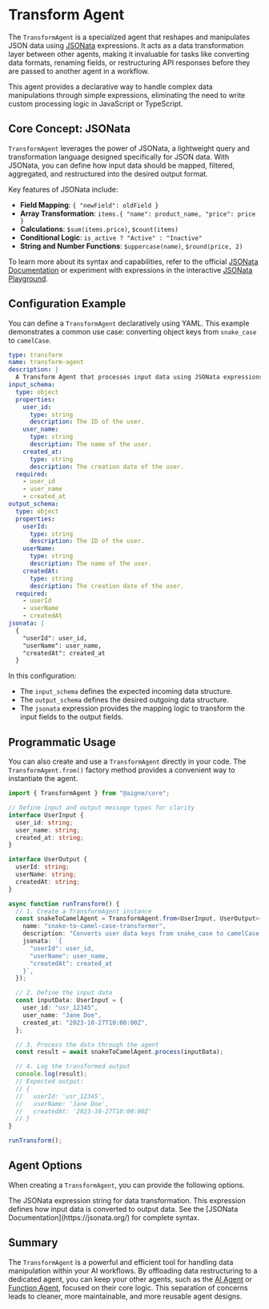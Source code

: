 # Transform Agent

The `TransformAgent` is a specialized agent that reshapes and manipulates JSON data using [JSONata](https://jsonata.org/) expressions. It acts as a data transformation layer between other agents, making it invaluable for tasks like converting data formats, renaming fields, or restructuring API responses before they are passed to another agent in a workflow.

This agent provides a declarative way to handle complex data manipulations through simple expressions, eliminating the need to write custom processing logic in JavaScript or TypeScript.

## Core Concept: JSONata

`TransformAgent` leverages the power of JSONata, a lightweight query and transformation language designed specifically for JSON data. With JSONata, you can define how input data should be mapped, filtered, aggregated, and restructured into the desired output format.

Key features of JSONata include:
- **Field Mapping**: `{ "newField": oldField }`
- **Array Transformation**: `items.{ "name": product_name, "price": price }`
- **Calculations**: `$sum(items.price)`, `$count(items)`
- **Conditional Logic**: `is_active ? "Active" : "Inactive"`
- **String and Number Functions**: `$uppercase(name)`, `$round(price, 2)`

To learn more about its syntax and capabilities, refer to the official [JSONata Documentation](https://jsonata.org/) or experiment with expressions in the interactive [JSONata Playground](https://try.jsonata.org/).

## Configuration Example

You can define a `TransformAgent` declaratively using YAML. This example demonstrates a common use case: converting object keys from `snake_case` to `camelCase`.

```yaml transform.yaml icon=mdi:file-yaml
type: transform
name: transform-agent
description: |
  A Transform Agent that processes input data using JSONata expressions.
input_schema:
  type: object
  properties:
    user_id:
      type: string
      description: The ID of the user.
    user_name:
      type: string
      description: The name of the user.
    created_at:
      type: string
      description: The creation date of the user.
  required:
    - user_id
    - user_name
    - created_at
output_schema:
  type: object
  properties:
    userId:
      type: string
      description: The ID of the user.
    userName:
      type: string
      description: The name of the user.
    createdAt:
      type: string
      description: The creation date of the user.
  required:
    - userId
    - userName
    - createdAt
jsonata: |
  {
    "userId": user_id,
    "userName": user_name,
    "createdAt": created_at
  }
```

In this configuration:
- The `input_schema` defines the expected incoming data structure.
- The `output_schema` defines the desired outgoing data structure.
- The `jsonata` expression provides the mapping logic to transform the input fields to the output fields.

## Programmatic Usage

You can also create and use a `TransformAgent` directly in your code. The `TransformAgent.from()` factory method provides a convenient way to instantiate the agent.

```typescript icon=logos:typescript-icon
import { TransformAgent } from "@aigne/core";

// Define input and output message types for clarity
interface UserInput {
  user_id: string;
  user_name: string;
  created_at: string;
}

interface UserOutput {
  userId: string;
  userName: string;
  createdAt: string;
}

async function runTransform() {
  // 1. Create a TransformAgent instance
  const snakeToCamelAgent = TransformAgent.from<UserInput, UserOutput>({
    name: "snake-to-camel-case-transformer",
    description: "Converts user data keys from snake_case to camelCase.",
    jsonata: `{
      "userId": user_id,
      "userName": user_name,
      "createdAt": created_at
    }`,
  });

  // 2. Define the input data
  const inputData: UserInput = {
    user_id: "usr_12345",
    user_name: "Jane Doe",
    created_at: "2023-10-27T10:00:00Z",
  };

  // 3. Process the data through the agent
  const result = await snakeToCamelAgent.process(inputData);

  // 4. Log the transformed output
  console.log(result);
  // Expected output:
  // {
  //   userId: 'usr_12345',
  //   userName: 'Jane Doe',
  //   createdAt: '2023-10-27T10:00:00Z'
  // }
}

runTransform();
```

## Agent Options

When creating a `TransformAgent`, you can provide the following options.

<x-field-group>
  <x-field data-name="jsonata" data-type="string" data-required="true">
    <x-field-desc markdown>The JSONata expression string for data transformation. This expression defines how input data is converted to output data. See the [JSONata Documentation](https://jsonata.org/) for complete syntax.</x-field-desc>
  </x-field>
  <x-field data-name="name" data-type="string" data-required="true" data-desc="A unique name for the agent instance."></x-field>
  <x-field data-name="description" data-type="string" data-required="true" data-desc="A brief description of the agent's purpose."></x-field>
  <x-field data-name="input_schema" data-type="object" data-required="false" data-desc="A JSON schema defining the expected input message structure."></x-field>
  <x-field data-name="output_schema" data-type="object" data-required="false" data-desc="A JSON schema defining the expected output message structure."></x-field>
</x-field-group>

## Summary

The `TransformAgent` is a powerful and efficient tool for handling data manipulation within your AI workflows. By offloading data restructuring to a dedicated agent, you can keep your other agents, such as the [AI Agent](./developer-guide-agent-types-and-examples-ai-agent.md) or [Function Agent](./developer-guide-agent-types-and-examples-function-agent.md), focused on their core logic. This separation of concerns leads to cleaner, more maintainable, and more reusable agent designs.